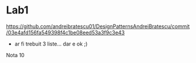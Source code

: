 # Lab1

https://github.com/andreibratescu01/DesignPatternsAndreiBratescu/commit/03e4afd156fa549398f4c1be08eed53a3f9c3e43
- ar fi trebuit 3 liste... dar e ok ;)

Nota 10

